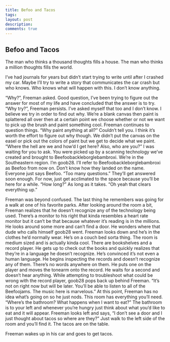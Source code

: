```yaml
---
title: Befoo and Tacos
tags:
layout: post
description: 
comments: true
---
```


## Befoo and Tacos

The man who thinks a thousand thoughts fills a house. 
The man who thinks a million thoughts fills the world.

I’ve had journals for years but didn’t start trying to write until after I crashed my car. Maybe I’ll try to write a story that communicates the car crash but who knows. Who knows what will happen with this. I don’t know anything.

“Why?”, Freeman asked. Good question, I’ve been trying to figure out the answer for most of my life and have concluded that the answer is to try. “Why try?”, Freeman persists. I’ve asked myself that too and I don’t know. I believe we try in order to find out why. We’re a blank canvas then paint is splattered all over then at a certain point we choose whether or not we want to pick up the brush and paint something cool. Freeman continues to question things. “Why paint anything at all?” Couldn’t tell you. I think it’s worth the effort to figure out why though. We didn’t put the canvas on the easel or pick out the colors of paint but we get to decide what we paint. “Where the hell are we and how’d I get here? Also, who are you?” I was waiting for you to ask. You were picked up by a scanning technology we’ve created and brought to Beefoobackleborglebambroxi. We’re in the Southeastern region. I’m goob28. I’ll refer to Beefoobackleborglebambroxi as Beefoo from now on. Don’t know how they landed on the name. Everyone just says Beefoo. “Too many questions.” They’ll get answered soon enough. For now, just get acclimated to the space because you’ll be here for a while. “How long?” As long as it takes. “Oh yeah that clears everything up.” 

Freeman was beyond confused. The last thing he remembers was going for a walk at one of his favorite parks. After looking around the room a bit, Freeman realizes that he doesn’t recognize any of the technology being used. There’s a monitor to his right that kinda resembles a heart rate monitor but it can’t be that because whatever it’s reading is in the millions. He looks around some more and can’t find a door. He wonders where that dude who calls himself goob28 went. Freeman looks down and he’s in the clothes he’d normally wear. He’s on a couch bed sorta thing. The room is medium sized and is actually kinda cool. There are bookshelves and a record player. He gets up to check out the books and quickly realizes that they’re in a language he doesn’t recognize. He’s convinced it’s not even a human language. He begins inspecting the records and doesn’t recognize any of them. There’s no words anywhere on them. He puts one on the player and moves the tonearm onto the record. He waits for a second and doesn’t hear anything. While attempting to troubleshoot what could be wrong with the record player, goob28 pops back up behind Freeman. “It’s not on right now but will be later. You’ll be able to listen to all of the Beefoojams. The music here is marvelous.” At this point, Freeman has no idea what’s going on so he just nods. This room has everything you’ll need. “Where’s the bathroom? What happens when I want to eat?” The bathroom is to your left and whenever you’re hungry just think about what you’d like to eat and it will appear. Freeman looks left and says, “I don’t see a door and I just thought about tacos so where are they?” Just walk to the left side of the room and you’ll find it. The tacos are on the table. 

Freeman wakes up in his car and goes to get tacos. 
